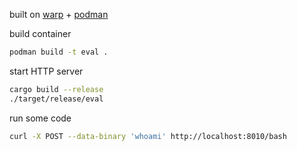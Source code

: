 built on [warp](https://github.com/seanmonstar/warp) + [podman](https://podman.io/)

build container

```bash
podman build -t eval .
```

start HTTP server

```bash
cargo build --release
./target/release/eval
```

run some code

```bash
curl -X POST --data-binary 'whoami' http://localhost:8010/bash
```
